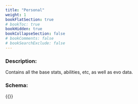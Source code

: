 ```yaml
---
title: "Personal"
weight: 1
bookFlatSection: true
# bookToc: true
bookHidden: true
bookCollapseSection: false
# bookComments: false
# bookSearchExclude: false
---
```

### Description:

Contains all the base stats, abilities, etc, as well as evo data.


### Schema:

{{<github repo="pkZukan/PokeDocs" file="/SV/Flatbuffers/pml/personal.fbs" lang="language">}}